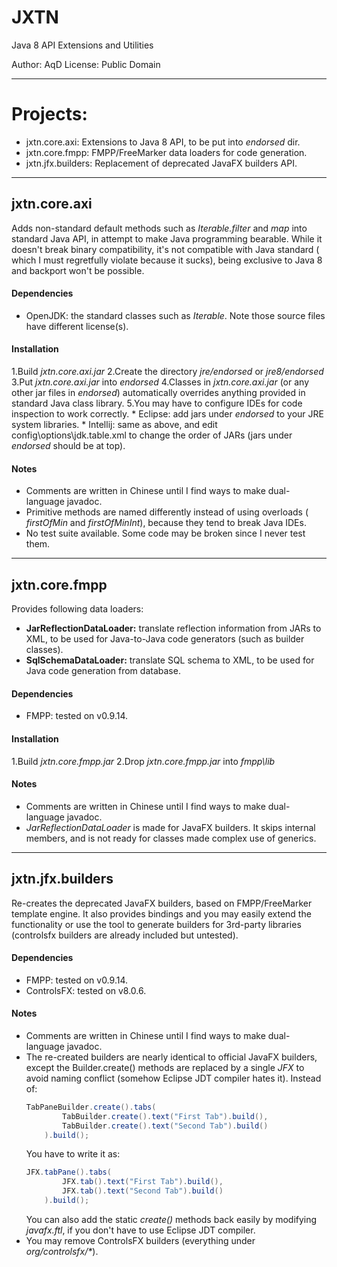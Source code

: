 JXTN
====

Java 8 API Extensions and Utilities



Author:  AqD
License: Public Domain


------------------------------------------------------------------------------

# Projects:
 - jxtn.core.axi: Extensions to Java 8 API, to be put into *endorsed* dir.
 - jxtn.core.fmpp: FMPP/FreeMarker data loaders for code generation.
 - jxtn.jfx.builders: Replacement of deprecated JavaFX builders API.

------------------------------------------------------------------------------

## jxtn.core.axi

Adds non-standard default methods such as *Iterable.filter* and *map* into
standard Java API, in attempt to make Java programming bearable. While it
doesn't break binary compatibility, it's not compatible with Java standard (
which I must regretfully violate because it sucks), being exclusive to Java 8
and backport won't be possible.

#### Dependencies
 - OpenJDK: the standard classes such as *Iterable*. Note those source files
   have different license(s).

#### Installation
  1.Build *jxtn.core.axi.jar*
  2.Create the directory _jre/endorsed_ or _jre8/endorsed_
  3.Put *jxtn.core.axi.jar* into _endorsed_
  4.Classes in *jxtn.core.axi.jar* (or any other jar files in _endorsed_)
    automatically overrides anything provided in standard Java class library.
  5.You may have to configure IDEs for code inspection to work correctly.
    * Eclipse: add jars under _endorsed_ to your JRE system libraries.
    * Intellij: same as above, and edit config\options\jdk.table.xml to change
      the order of JARs (jars under _endorsed_ should be at top).

#### Notes
 - Comments are written in Chinese until I find ways to make dual-language
   javadoc.
 - Primitive methods are named differently instead of using overloads (
   *firstOfMin* and *firstOfMinInt*), because they tend to break Java IDEs.
 - No test suite available. Some code may be broken since I never test them.

------------------------------------------------------------------------------

## jxtn.core.fmpp

Provides following data loaders:
 - **JarReflectionDataLoader:** translate reflection information from JARs to
   XML, to be used for Java-to-Java code generators (such as builder classes).
 - **SqlSchemaDataLoader:** translate SQL schema to XML, to be used for Java
   code generation from database.

#### Dependencies
 - FMPP: tested on v0.9.14.

#### Installation
  1.Build *jxtn.core.fmpp.jar*
  2.Drop *jxtn.core.fmpp.jar* into _fmpp\lib_

#### Notes
 - Comments are written in Chinese until I find ways to make dual-language
   javadoc.
 - *JarReflectionDataLoader* is made for JavaFX builders. It skips internal
   members, and is not ready for classes made complex use of generics.

------------------------------------------------------------------------------

## jxtn.jfx.builders

Re-creates the deprecated JavaFX builders, based on FMPP/FreeMarker template
engine. It also provides bindings and you may easily extend the functionality
or use the tool to generate builders for 3rd-party libraries (controlsfx
builders are already included but untested).

#### Dependencies
 - FMPP: tested on v0.9.14.
 - ControlsFX: tested on v8.0.6.

#### Notes
 - Comments are written in Chinese until I find ways to make dual-language
   javadoc.
 - The re-created builders are nearly identical to official JavaFX builders,
   except the Builder.create() methods are replaced by a single *JFX* to avoid
   naming conflict (somehow Eclipse JDT compiler hates it). Instead of:
   ```java
   TabPaneBuilder.create().tabs(
           TabBuilder.create().text("First Tab").build(),
           TabBuilder.create().text("Second Tab").build()
       ).build();
   ```
   You have to write it as:
   ```java
   JFX.tabPane().tabs(
           JFX.tab().text("First Tab").build(),
           JFX.tab().text("Second Tab").build()
       ).build();
   ```
   You can also add the static *create()* methods back easily by modifying
   _javafx.ftl_, if you don't have to use Eclipse JDT compiler.
 - You may remove ControlsFX builders (everything under _org/controlsfx/*_).

